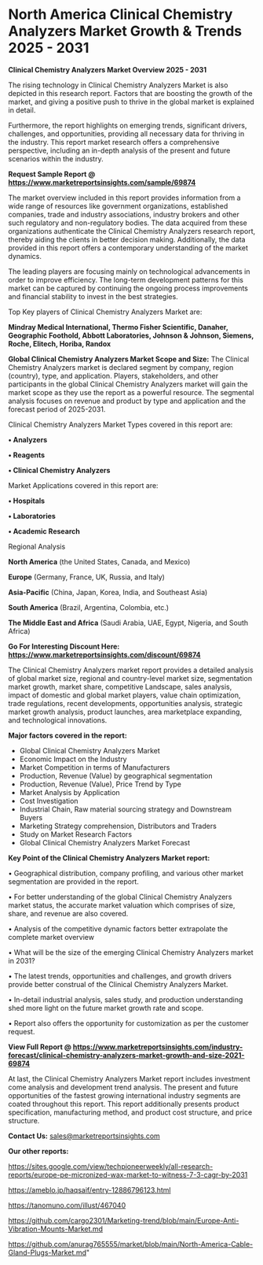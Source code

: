 # North America Clinical Chemistry Analyzers Market Growth & Trends 2025 - 2031

<Strong> Clinical Chemistry Analyzers Market Overview 2025 - 2031</strong>

The rising technology in Clinical Chemistry Analyzers Market is also depicted in this research report. Factors that are boosting the growth of the market, and giving a positive push to thrive in the global market is explained in detail.

Furthermore, the report highlights on emerging trends, significant drivers, challenges, and opportunities, providing all necessary data for thriving in the industry. This report market research offers a comprehensive perspective, including an in-depth analysis of the present and future scenarios within the industry.

<strong>Request Sample Report @ <a href=https://www.marketreportsinsights.com/sample/69874>https://www.marketreportsinsights.com/sample/69874</a></strong>

The market overview included in this report provides information from a wide range of resources like government organizations, established companies, trade and industry associations, industry brokers and other such regulatory and non-regulatory bodies. The data acquired from these organizations authenticate the Clinical Chemistry Analyzers research report, thereby aiding the clients in better decision making. Additionally, the data provided in this report offers a contemporary understanding of the market dynamics.

The leading players are focusing mainly on technological advancements in order to improve efficiency. The long-term development patterns for this market can be captured by continuing the ongoing process improvements and financial stability to invest in the best strategies.

Top Key players of Clinical Chemistry Analyzers Market are:

<strong>Mindray Medical International, Thermo Fisher Scientific, Danaher, Geographic Foothold, Abbott Laboratories, Johnson & Johnson, Siemens, Roche, Elitech, Horiba, Randox</strong>

<strong><b>Global Clinical Chemistry Analyzers Market Scope and Size:</b></strong>
The Clinical Chemistry Analyzers market is declared segment by company, region (country), type, and application. Players, stakeholders, and other participants in the global Clinical Chemistry Analyzers market will gain the market scope as they use the report as a powerful resource. The segmental analysis focuses on revenue and product by type and application and the forecast period of 2025-2031.

Clinical Chemistry Analyzers Market Types covered in this report are:

<strong>• Analyzers

• Reagents

• Clinical Chemistry Analyzers</strong>

Market Applications covered in this report are:

<strong>• Hospitals

• Laboratories

• Academic Research</strong> 

Regional Analysis

<strong>North America</strong> (the United States, Canada, and Mexico)

<strong>Europe</strong> (Germany, France, UK, Russia, and Italy)

<strong>Asia-Pacific</strong> (China, Japan, Korea, India, and Southeast Asia)

<strong>South America</strong> (Brazil, Argentina, Colombia, etc.)

<strong>The Middle East and Africa</strong> (Saudi Arabia, UAE, Egypt, Nigeria, and South Africa)

<strong>Go For Interesting Discount Here: <a href=https://www.marketreportsinsights.com/discount/69874>https://www.marketreportsinsights.com/discount/69874</a></strong>

The Clinical Chemistry Analyzers market report provides a detailed analysis of global market size, regional and country-level market size, segmentation market growth, market share, competitive Landscape, sales analysis, impact of domestic and global market players, value chain optimization, trade regulations, recent developments, opportunities analysis, strategic market growth analysis, product launches, area marketplace expanding, and technological innovations.

<strong><b>Major factors covered in the report:</b></strong>
<ul>
  <li>Global Clinical Chemistry Analyzers Market </li>
  <li>Economic Impact on the Industry</li>
  <li>Market Competition in terms of Manufacturers</li>
  <li>Production, Revenue (Value) by geographical segmentation</li>
  <li>Production, Revenue (Value), Price Trend by Type</li>
  <li>Market Analysis by Application</li>
  <li>Cost Investigation</li>
  <li>Industrial Chain, Raw material sourcing strategy and Downstream Buyers</li>
  <li>Marketing Strategy comprehension, Distributors and Traders</li>
  <li>Study on Market Research Factors</li>
  <li>Global Clinical Chemistry Analyzers Market Forecast</li>
</ul>

<strong><b>Key Point of the Clinical Chemistry Analyzers Market report:</b></strong>

• Geographical distribution, company profiling, and various other market segmentation are provided in the report.

• For better understanding of the global Clinical Chemistry Analyzers market status, the accurate market valuation which comprises of size, share, and revenue are also covered.

• Analysis of the competitive dynamic factors better extrapolate the complete market overview

• What will be the size of the emerging Clinical Chemistry Analyzers market in 2031?

• The latest trends, opportunities and challenges, and growth drivers provide better construal of the Clinical Chemistry Analyzers Market.

• In-detail industrial analysis, sales study, and production understanding shed more light on the future market growth rate and scope.

• Report also offers the opportunity for customization as per the customer request.

<strong><b>View Full Report @ <a href=https://www.marketreportsinsights.com/industry-forecast/clinical-chemistry-analyzers-market-growth-and-size-2021-69874>https://www.marketreportsinsights.com/industry-forecast/clinical-chemistry-analyzers-market-growth-and-size-2021-69874</a></b></strong>


At last, the Clinical Chemistry Analyzers Market report includes investment come analysis and development trend analysis. The present and future opportunities of the fastest growing international industry segments are coated throughout this report. This report additionally presents product specification, manufacturing method, and product cost structure, and price structure.

<strong>Contact Us:</strong>
sales@marketreportsinsights.com

<strong>Our other reports:</strong>

<a href=https://sites.google.com/view/techpioneerweekly/all-research-reports/europe-pe-micronized-wax-market-to-witness-7-3-cagr-by-2031>https://sites.google.com/view/techpioneerweekly/all-research-reports/europe-pe-micronized-wax-market-to-witness-7-3-cagr-by-2031</a>

<a href=https://ameblo.jp/haqsaif/entry-12886796123.html>https://ameblo.jp/haqsaif/entry-12886796123.html</a>

<a href=https://tanomuno.com/illust/467040>https://tanomuno.com/illust/467040</a>

<a href=https://github.com/cargo2301/Marketing-trend/blob/main/Europe-Anti-Vibration-Mounts-Market.md>https://github.com/cargo2301/Marketing-trend/blob/main/Europe-Anti-Vibration-Mounts-Market.md</a>

<a href=https://github.com/anurag765555/market/blob/main/North-America-Cable-Gland-Plugs-Market.md>https://github.com/anurag765555/market/blob/main/North-America-Cable-Gland-Plugs-Market.md</a>"

